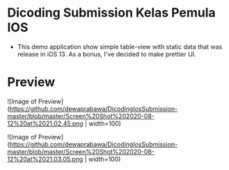 # Dicoding Submission Kelas Pemula IOS

* This demo application show simple table-view with static data that was release in iOS 13. As a bonus, I've decided to make prettier UI.

# Preview 

![Image of Preview](https://github.com/dewaprabawa/DicodingIosSubmission-master/blob/master/Screen%20Shot%202020-08-12%20at%2021.02.45.png | width=100)


![Image of Preview](https://github.com/dewaprabawa/DicodingIosSubmission-master/blob/master/Screen%20Shot%202020-08-12%20at%2021.03.05.png | width=100)
